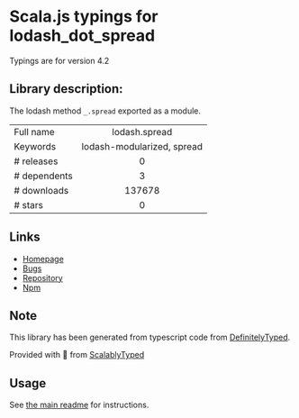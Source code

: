 
# Scala.js typings for lodash_dot_spread

Typings are for version 4.2

## Library description:
The lodash method `_.spread` exported as a module.

|                    |                 |
| ------------------ | :-------------: |
| Full name          | lodash.spread |
| Keywords           | lodash-modularized, spread |
| # releases         | 0 |
| # dependents       | 3 |
| # downloads        | 137678 |
| # stars            | 0 |

## Links
- [Homepage](https://lodash.com/)
- [Bugs](https://github.com/lodash/lodash/issues)
- [Repository](https://github.com/lodash/lodash)
- [Npm](https://www.npmjs.com/package/lodash.spread)
    


## Note
This library has been generated from typescript code from [DefinitelyTyped](https://definitelytyped.org).

Provided with :purple_heart: from [ScalablyTyped](https://github.com/oyvindberg/ScalablyTyped)

## Usage
See [the main readme](../../readme.md) for instructions.


